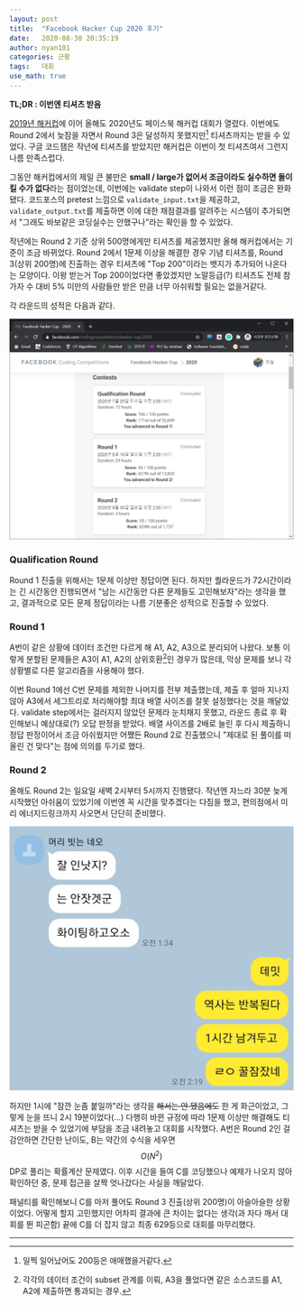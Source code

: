 ```yaml
---
layout: post
title:  "Facebook Hacker Cup 2020 후기"
date:   2020-08-30 20:35:19
author: nyan101
categories: 근황
tags:	대회
use_math: true
---
```




**TL;DR : 이번엔 티셔츠 받음**



[2019년 해커컵](https://nyan101.github.io/blog/facebook-hackercup-2019-review)에 이어 올해도 2020년도 페이스북 해커컵 대회가 열렸다. 이번에도 Round 2에서 늦잠을 자면서 Round 3은 달성하지 못했지만[^1] 티셔츠까지는 받을 수 있었다. 구글 코드잼은 작년에 티셔츠를 받았지만 해커컵은 이번이 첫 티셔츠여서 그런지 나름 만족스럽다.

[^1]: 일찍 일어났어도 200등은 애매했을거같다.

그동안 해커컵에서의 제일 큰 불만은 **small / large가 없어서 조금이라도 실수하면 돌이킬 수가 없다**라는 점이었는데, 이번에는 validate step이 나와서 이런 점이 조금은 완화됐다. 코드포스의 pretest 느낌으로 `validate_input.txt`을 제공하고, `validate_output.txt`를 제출하면 이에 대한 채점결과를 알려주는 시스템이 추가되면서 "그래도 바보같은 코딩실수는 안했구나"라는 확인을 할 수 있었다.

작년에는 Round 2 기준 상위 500명에게만 티셔츠를 제공했지만 올해 해커컵에서는 기준이 조금 바뀌었다. Round 2에서 1문제 이상을 해결한 경우 기념 티셔츠를,  Round 3(상위 200명)에 진출하는 경우 티셔츠에 "Top 200"이라는 뱃지가 추가되어 나온다는 모양이다. 이왕 받는거 Top 200이었다면 좋았겠지만 노말등급(?) 티셔츠도 전체 참가자 수 대비 5% 미만의 사람들만 받은 만큼 너무 아쉬워할 필요는 없을거같다.

각 라운드의 성적은 다음과 같다.

<img src="/assets/images/2020/08/hackercup-scoreboard.png" width="800px">

### Qualification Round

Round 1 진출을 위해서는 1문제 이상만 정답이면 된다. 하지만 퀄라운드가 72시간이라는 긴 시간동안 진행되면서 "남는 시간동안 다른 문제들도 고민해보자"라는 생각을 했고, 결과적으로 모든 문제 정답이라는 나름 기분좋은 성적으로 진출할 수 있었다.

### Round 1

A번이 같은 상황에 데이터 조건만 다르게 해 A1, A2, A3으로 분리되어 나왔다. 보통 이렇게 분할된 문제들은 A3이 A1, A2의 상위호환[^2]인 경우가 많은데, 막상 문제를 보니 각 상황별로 다른 알고리즘을 사용해야 했다.

이번 Round 1에선 C번 문제를 제외한 나머지를 전부 제출했는데, 제출 후 얼마 지나지 않아 A3에서 세그트리로 처리해야할 최대 배열 사이즈를 잘못 설정했다는 것을 깨달았다. validate step에서는 걸러지지 않았던 문제라 눈치채지 못했고, 라운드 종료 후 확인해보니 예상대로(?) 오답 판정을 받았다. 배열 사이즈를 2배로 늘린 후 다시 제출하니 정답 판정이어서 조금 아쉬웠지만 어쨌든 Round 2로 진출했으니 "제대로 된 풀이를 떠올린 건 맞다"는 점에 의의를 두기로 했다.

[^2]: 각각의 데이터 조건이 subset 관계를 이뤄, A3을 풀었다면 같은 소스코드를 A1, A2에 제출하면 통과되는 경우.

### Round 2

올해도 Round 2는 일요일 새벽 2시부터 5시까지 진행됐다. 작년엔 자느라 30분 늦게 시작했던 아쉬움이 있었기에 이번엔 꼭 시간을 맞추겠다는 다짐을 했고, 편의점에서 미리 에너지드링크까지 사오면서 단단히 준비했다.

<img src="/assets/images/2020/08/hackercup-kakaotalk.jpg" width="600px">

하지만 1시에 "잠깐 눈좀 붙일까"라는 생각을 ~~해서는 안 됐음에도~~ 한 게 화근이었고, 그렇게 눈을 뜨니 2시 19분이었다(...) 다행히 바뀐 규정에 따라 1문제 이상만 해결해도 티셔츠는 받을 수 있었기에 부담을 조금 내려놓고 대회를 시작했다. A번은 Round 2인 걸 감안하면 간단한 난이도, B는 약간의 수식을 세우면 $$O(N^2)$$ DP로 풀리는 확률계산 문제였다. 이후 시간을 들여 C를 코딩했으나 예제가 나오지 않아 확인하던 중, 문제 접근을 살짝 엇나갔다는 사실을 깨달았다.

패널티를 확인해보니 C를 마저 풀어도 Round 3 진출(상위 200명)이 아슬아슬한 상황이었다. 어떻게 할지 고민했지만 어차피 결과에 큰 차이는 없다는 생각(과 자다 깨서 대회를 뛴 피곤함) 끝에 C를 더 잡지 않고 최종 629등으로 대회를 마무리했다.

---